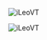 
<p><img align="center" src="https://github-readme-stats.vercel.app/api/top-langs?username=iLeoVT&show_icons=true&locale=en&layout=compact" alt="iLeoVT" /></p>

<p><img align="center" src="https://github-readme-streak-stats.herokuapp.com/?user=iLeoVT&" alt="iLeoVT" /></p>

